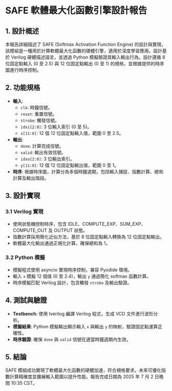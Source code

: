 # SAFE 軟體最大化函數引擎設計報告

## 1. 設計概述
本報告詳細描述了 SAFE (Softmax Activation Function Engine) 的設計與實現，該模組是一種用於計算軟體最大化函數的硬體引擎，適用於深度學習應用。設計基於 Verilog 硬體描述語言，並透過 Python 模擬驗證其輸入輸出行為。設計遵循 8 位固定點輸入 (0 至 2.5) 與 12 位固定點輸出 (0 至 1) 的規格，並根據提供的時序圖進行時序控制。

## 2. 功能規格
- **輸入**:
  - `clk`: 時鐘信號。
  - `reset`: 重置信號。
  - `strobe`: 觸發信號。
  - `idxi[2:0]`: 3 位輸入索引 (0 至 5)。
  - `x[11:0]`: 12 個 12 位固定點輸入值，範圍 0 至 2.5。
- **輸出**:
  - `done`: 計算完成信號。
  - `valid`: 輸出有效信號。
  - `idxo[2:0]`: 3 位輸出索引。
  - `y[11:0]`: 12 個 12 位固定點輸出值，範圍 0 至 1。
- **時序**: 根據時序圖，計算分為多個時鐘週期，包括輸入捕捉、指數計算、總和計算及輸出階段。

## 3. 設計實現
### 3.1 Verilog 實現
- 使用狀態機控制時序，包含 IDLE、COMPUTE_EXP、SUM_EXP、COMPUTE_OUT 及 OUTPUT 狀態。
- 指數計算採用簡化近似方法，基於 8 位固定點輸入轉換為 12 位固定點輸出。
- 軟體最大化輸出通過正規化計算，確保總和為 1。

### 3.2 Python 模擬
- 模擬程式使用 asyncio 實現時序控制，兼容 Pyodide 環境。
- 輸入 `x` 模擬 12 個值 (0 至 2.4)，輸出 `y` 通過簡化 softmax 函數計算。
- 時序模擬匹配 Verilog 設計，包含觸發 `strobe` 及輸出驗證。

## 4. 測試與驗證
- **Testbench**: 使用 Iverilog 編譯 Verilog 程式，生成 VCD 文件進行波形分析。
- **模擬結果**: Python 模擬輸出顯示輸入 `x` 與輸出 `y` 的映射，驗證固定點運算正確性。
- **時序驗證**: 確保 `done` 與 `valid` 信號在適當時鐘週期內生效。

## 5. 結論
SAFE 模組成功實現了軟體最大化函數的硬體加速，符合規格要求。未來可優化指數計算精確度並擴展輸入範圍以提升性能。報告完成日期為 2025 年 7 月 2 日晚間 10:35 CST。

